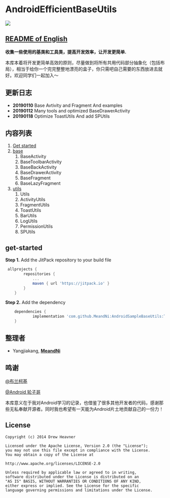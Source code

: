 # AndroidEfficientBaseUtils

[![](https://jitpack.io/v/MeandNi/AndroidEfficientBaseUtils.svg)](https://jitpack.io/#MeandNi/AndroidEfficientBaseUtils)

## [README of English](https://github.com/MeandNi/AndroidEfficientBaseUtils/README-EN.md)

**收集一些使用的基类和工具类，提高开发效率，让开发更简单.**

本库本着将开发更简单高效的原则，尽量做到将所有共用代码部分抽象化（包括布局），相当于给你一个完完整整地漂亮的盒子，你只需吧自己需要的东西放进去就好。欢迎同学们一起加入～

## 更新日志

- **20190110** Base Avtivity and Fragment And examples
- **20190112** Many tools and optimized BaseDrawerActivity 
- **20190118** Optimize ToastUtils And add SPUtils

## 内容列表

1. [Get started](#get-started)
2. [base](#base)
   1. BaseActivity
   2. BaseToolbarActivity
   3. BaseBackActivity
   4. BaseDrawerActivity
   5. BaseFragment
   6. BaseLazyFragment
3. [utils](#utils)
   1. Utils
   2. ActivityUtils
   3. FragmentUtils
   4. ToastUtils
   5. BarUtils
   6. LogUtils
   7. PermissionUtils
   8. SPUtils

## get-started

**Step 1.** Add the JitPack repository to your build file

```groovy
 allprojects {
		repositories {
			...
			maven { url 'https://jitpack.io' }
		}
	}
```

**Step 2.** Add the dependency

```groovy
	dependencies {
	        implementation 'com.github.MeandNi:AndroidSampleBaseUtils:Tag'
	}
```



## 整理者

- Yangjiakang, **[MeandNi](https://meandni.com)**



## 鸣谢

[@布兰柯基](https://github.com/Blankj)

[@Android 轮子哥](https://github.com/getActivity)



本库意义在于我对Android学习的记录，也借鉴了很多其他开发者的代码，感谢那些无私奉献开源者。同时我也希望有一天能为Android片土地贡献自己的一份力！

## License

```
Copyright (c) 2014 Drew Heavner

Licensed under the Apache License, Version 2.0 (the "License");
you may not use this file except in compliance with the License.
You may obtain a copy of the License at

http://www.apache.org/licenses/LICENSE-2.0

Unless required by applicable law or agreed to in writing,
software distributed under the License is distributed on an
"AS IS" BASIS, WITHOUT WARRANTIES OR CONDITIONS OF ANY KIND,
either express or implied. See the License for the specific
language governing permissions and limitations under the License.
```